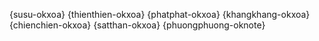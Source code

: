 {susu-okxoa} {thienthien-okxoa} {phatphat-okxoa} {khangkhang-okxoa} {chienchien-okxoa} {satthan-okxoa} {phuongphuong-oknote}
